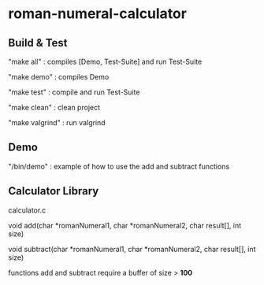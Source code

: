 # roman-numeral-calculator
## Build & Test
  "make all" : compiles [Demo, Test-Suite] and run Test-Suite

  "make demo" : compiles Demo

  "make test" : compile and run Test-Suite

  "make clean" : clean project

  "make valgrind" : run valgrind

## Demo
  "/bin/demo" : example of how to use the add and subtract functions

## Calculator Library
  calculator.c
  
  void add(char *romanNumeral1, char *romanNumeral2, char result[], int size)

  void subtract(char *romanNumeral1, char *romanNumeral2, char result[], int size)

  functions add and subtract require a buffer of size > **100**
